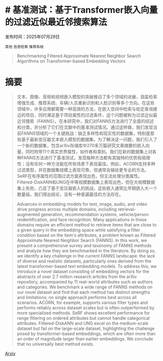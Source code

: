 # # 基准测试：基于Transformer嵌入向量的过滤近似最近邻搜索算法

发布时间：2025年07月29日

`其他` `信息检索` `推荐系统`

> Benchmarking Filtered Approximate Nearest Neighbor Search Algorithms on Transformer-based Embedding Vectors

# 摘要

> 文本、图像、音频和视频嵌入模型的突破推动了多个领域的进展，涵盖检索增强生成、推荐系统、车辆/人员重新识别和人脸识别等多个方向。在这些领域中，许多应用都需要一种高效的方法，在嵌入空间中检索与给定查询接近的项目，同时满足基于项目属性的过滤条件，这个问题被称为过滤近似最近邻搜索（FANNS）。在本研究中，我们对FANNS方法进行了全面的综述和分类，并分析了它们在文献中的基准测试情况。通过这样做，我们发现当前FANNS领域的一个关键挑战：缺乏多样性和现实性的数据集，特别是那些基于最新变压器文本嵌入模型的数据集。为了解决这一问题，我们引入了一个新的数据集，包含arXiv存储库中270多万篇研究文章摘要的嵌入向量，同时附带11个真实世界属性，如作者和类别。我们在新的数据集上对各种FANNS方法进行了基准测试，发现每种方法都有其独特的优势和局限性；没有任何一种方法能在所有场景下表现最佳。例如，ACORN支持多种过滤类型，并在数据集规模上表现可靠，但通常会输给更专业的方法。SeRF在有序属性的范围过滤方面表现出色，但无法处理分类属性。Filtered-DiskANN和UNG在中等规模数据集上表现出色，但在大规模数据集上失败，凸显了基于变压器嵌入的挑战，这些嵌入通常比早期嵌入大一个数量级。我们得出结论，没有一种普遍最佳的方法存在。

> Advances in embedding models for text, image, audio, and video drive progress across multiple domains, including retrieval-augmented generation, recommendation systems, vehicle/person reidentification, and face recognition. Many applications in these domains require an efficient method to retrieve items that are close to a given query in the embedding space while satisfying a filter condition based on the item's attributes, a problem known as Filtered Approximate Nearest Neighbor Search (FANNS). In this work, we present a comprehensive survey and taxonomy of FANNS methods and analyze how they are benchmarked in the literature. By doing so, we identify a key challenge in the current FANNS landscape: the lack of diverse and realistic datasets, particularly ones derived from the latest transformer-based text embedding models. To address this, we introduce a novel dataset consisting of embedding vectors for the abstracts of over 2.7 million research articles from the arXiv repository, accompanied by 11 real-world attributes such as authors and categories. We benchmark a wide range of FANNS methods on our novel dataset and find that each method has distinct strengths and limitations; no single approach performs best across all scenarios. ACORN, for example, supports various filter types and performs reliably across dataset scales but is often outperformed by more specialized methods. SeRF shows excellent performance for range filtering on ordered attributes but cannot handle categorical attributes. Filtered-DiskANN and UNG excel on the medium-scale dataset but fail on the large-scale dataset, highlighting the challenge posed by transformer-based embeddings, which are often more than an order of magnitude larger than earlier embeddings. We conclude that no universally best method exists.

[Arxiv](https://arxiv.org/abs/2507.21989)